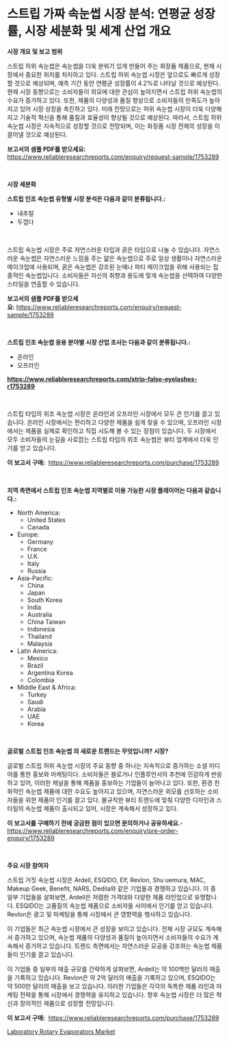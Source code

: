 <p><h1>스트립 가짜 속눈썹 시장 분석: 연평균 성장률, 시장 세분화 및 세계 산업 개요</h1></p><p><strong>시장 개요 및 보고 범위</strong></p>
<p><p>스트립 허위 속눈썹은 속눈썹을 더욱 분위기 있게 만들어 주는 화장품 제품으로, 현재 시장에서 중요한 위치를 차지하고 있다. 스트립 허위 속눈썹 시장은 앞으로도 빠르게 성장할 것으로 예상되며, 예측 기간 동안 연평균 성장률이 4.2%로 나타날 것으로 예상된다. 현재 시장 동향으로는 소비자들이 외모에 대한 관심이 높아지면서 스트립 허위 속눈썹의 수요가 증가하고 있다. 또한, 제품의 다양성과 품질 향상으로 소비자들의 만족도가 높아지고 있어 시장 성장을 촉진하고 있다. 미래 전망으로는 허위 속눈썹 시장이 더욱 다양해지고 기술적 혁신을 통해 품질과 효율성이 향상될 것으로 예상된다. 따라서, 스트립 허위 속눈썹 시장은 지속적으로 성장할 것으로 전망되며, 이는 화장품 시장 전체의 성장을 이끌어낼 것으로 예상된다.</p></p>
<p><strong>보고서의 샘플 PDF를 받으세요:</strong> <a href="https://www.reliableresearchreports.com/enquiry/request-sample/1753289">https://www.reliableresearchreports.com/enquiry/request-sample/1753289</a></p>
<p>&nbsp;</p>
<p><strong>시장 세분화</strong></p>
<p><strong>스트립 인조 속눈썹 유형별 시장 분석은 다음과 같이 분류됩니다.:</strong></p>
<p><ul><li>내추럴</li><li>두껍다</li></ul></p>
<p>&nbsp;</p>
<p><p>스트립 속눈썹 시장은 주로 자연스러운 타입과 굵은 타입으로 나눌 수 있습니다. 자연스러운 속눈썹은 자연스러운 느낌을 주는 얇은 속눈썹으로 주로 일상 생활이나 자연스러운 메이크업에 사용되며, 굵은 속눈썹은 강조된 눈매나 파티 메이크업을 위해 사용되는 집중적인 속눈썹입니다. 소비자들은 자신의 취향과 용도에 맞게 속눈썹을 선택하여 다양한 스타일을 연출할 수 있습니다.</p></p>
<p><strong>보고서의 샘플 PDF를 받으세요:</strong>&nbsp;<a href="https://www.reliableresearchreports.com/enquiry/request-sample/1753289">https://www.reliableresearchreports.com/enquiry/request-sample/1753289</a></p>
<p>&nbsp;</p>
<p><strong> 스트립 인조 속눈썹 응용 분야별 시장 산업 조사는 다음과 같이 분류됩니다.:</strong></p>
<p><ul><li>온라인</li><li>오프라인</li></ul></p>
<p><strong><a href="https://www.reliableresearchreports.com/strip-false-eyelashes-r1753289">https://www.reliableresearchreports.com/strip-false-eyelashes-r1753289</a></strong></p>
<p>&nbsp;</p>
<p><p>스트립 타입의 위조 속눈썹 시장은 온라인과 오프라인 시장에서 모두 큰 인기를 끌고 있습니다. 온라인 시장에서는 편리하고 다양한 제품을 쉽게 찾을 수 있으며, 오프라인 시장에서는 제품을 실제로 확인하고 직접 시도해 볼 수 있는 장점이 있습니다. 두 시장에서 모두 소비자들의 눈길을 사로잡는 스트립 타입의 위조 속눈썹은 뷰티 업계에서 더욱 인기를 얻고 있습니다.</p></p>
<p><strong>이 보고서 구매:</strong>&nbsp; <a href="https://www.reliableresearchreports.com/purchase/1753289">https://www.reliableresearchreports.com/purchase/1753289</a></p>
<p>&nbsp;</p>
<p><strong>지역 측면에서 스트립 인조 속눈썹 지역별로 이용 가능한 시장 플레이어는 다음과 같습니다.:</strong></p>
<p><ul>
    <li>
        North America:
        <ul>
            <li>United States</li>
            <li>Canada</li>
        </ul>
    </li>
    <li>
        Europe:
        <ul>
            <li>Germany</li>
            <li>France</li>
            <li>U.K.</li>
            <li>Italy</li>
            <li>Russia</li>
        </ul>
    </li>
    <li>
        Asia-Pacific:
        <ul>
            <li>China</li>
            <li>Japan</li>
            <li>South Korea</li>
            <li>India</li>
            <li>Australia</li>
            <li>China Taiwan</li>
            <li>Indonesia</li>
            <li>Thailand</li>
            <li>Malaysia</li>
        </ul>
    </li>
    <li>
        Latin America:
        <ul>
            <li>Mexico</li>
            <li>Brazil</li>
            <li>Argentina Korea</li>
            <li>Colombia</li>
        </ul>
    </li>
    <li>
        Middle East & Africa:
        <ul>
            <li>Turkey</li>
            <li>Saudi</li>
            <li>Arabia</li>
            <li>UAE</li>
            <li>Korea</li>
        </ul>
    </li>
    </ul></p>
<p>&nbsp;</p>
<p><strong>글로벌 스트립 인조 속눈썹 의 새로운 트렌드는 무엇입니까? 시장?</strong></p>
<p><p>글로벌 스트립 허위 속눈썹 시장의 주요 동향 중 하나는 지속적으로 증가하는 소셜 미디어를 통한 홍보와 마케팅이다. 소비자들은 블로거나 인플루언서의 추천에 민감하게 반응하고 있어, 이러한 채널을 통해 제품을 홍보하는 기업들이 늘어나고 있다. 또한, 환경 친화적인 속눈썹 제품에 대한 수요도 높아지고 있으며, 자연스러운 외모를 선호하는 소비자들을 위한 제품이 인기를 끌고 있다. 불규칙한 뷰티 트렌드에 맞춰 다양한 디자인과 스타일의 속눈썹 제품이 출시되고 있어, 시장은 계속해서 성장하고 있다.</p></p>
<p><strong>이 보고서를 구매하기 전에 궁금한 점이 있으면 문의하거나 공유하세요.</strong>- <a href="https://www.reliableresearchreports.com/enquiry/pre-order-enquiry/1753289">https://www.reliableresearchreports.com/enquiry/pre-order-enquiry/1753289</a></p>
<p>&nbsp;</p>
<p><strong>주요 시장 참여자</strong></p>
<p><p>스트립 거짓 속눈썹 시장은 Ardell, ESQIDO, Elf, Revlon, Shu uemura, MAC, Makeup Geek, Benefit, NARS, Dedila와 같은 기업들과 경쟁하고 있습니다. 이 중 일부 기업들을 살펴보면, Ardell은 저렴한 가격대와 다양한 제품 라인업으로 유명합니다. ESQIDO는 고품질의 속눈썹 제품으로 소비자들 사이에서 인기를 얻고 있습니다. Revlon은 광고 및 마케팅을 통해 시장에서 큰 영향력을 행사하고 있습니다.</p><p>이 기업들은 최근 속눈썹 시장에서 큰 성장을 보이고 있습니다. 전체 시장 규모도 계속해서 증가하고 있으며, 속눈썹 제품의 다양성과 품질이 높아지면서 소비자들의 수요가 계속해서 증가하고 있습니다. 트렌드 측면에서는 자연스러운 모공을 강조하는 속눈썹 제품들이 인기를 끌고 있습니다.</p><p>이 기업들 중 일부의 매출 규모를 간략하게 살펴보면, Ardell는 약 100백만 달러의 매출을 기록하고 있습니다. Revlon은 약 2억 달러의 매출을 기록하고 있으며, ESQIDO는 약 500만 달러의 매출을 보고 있습니다. 이러한 기업들은 각각의 독특한 제품 라인과 마케팅 전략을 통해 시장에서 경쟁력을 유지하고 있습니다. 향후 속눈썹 시장은 더 많은 혁신과 창의적인 제품으로 성장할 전망입니다.</p></p>
<p><strong>이 보고서 구매:</strong>&nbsp;&nbsp;<a href="https://www.reliableresearchreports.com/purchase/1753289">https://www.reliableresearchreports.com/purchase/1753289</a></p>
<p><p><a href="https://github.com/nancykennedykellievqfqt2/Market-Research-Report-List-2/blob/main/laboratory-rotary-evaporators-market.md">Laboratory Rotary Evaporators Market</a></p></p>